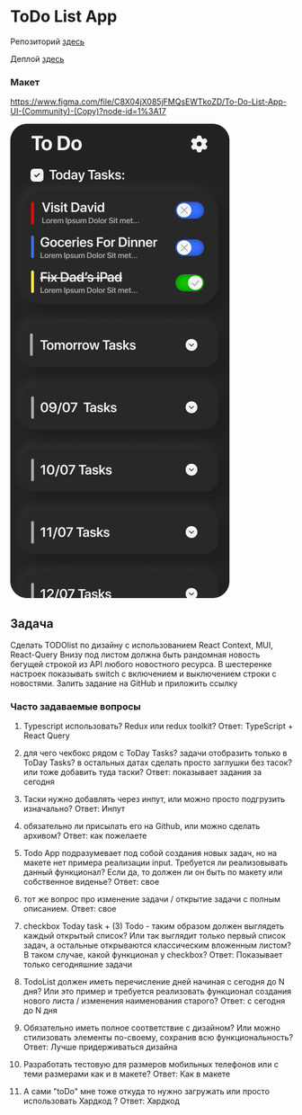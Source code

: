 # ToDo List App

Репозиторий [здесь](https://github.com/Vlad-coder-678/todo-list)

Деплой [здесь](https://stately-melba-2a7a4d.netlify.app/)

### Макет

https://www.figma.com/file/C8X04jX085jFMQsEWTkoZD/To-Do-List-App-UI-(Community)-(Copy)?node-id=1%3A17

![app view](https://github.com/Vlad-coder-678/todo-list/blob/main/public/ToDo_List_App_View.jpg)

## Задача

Сделать TODOlist по дизайну с использованием React Context, MUI, React-Query
Внизу под листом должна быть рандомная новость бегущей строкой из API любого новостного ресурса.
В шестеренке настроек показывать switch с включением и выключением строки с новостями.
Залить задание на GitHub и приложить ссылку

### Часто задаваемые вопросы

1. Typescript использовать? Redux или redux toolkit?
Ответ: TypeScript + React Query

2. для чего чекбокс рядом с ToDay Tasks? задачи отобразить только в ToDay Tasks? в остальных датах сделать просто заглушки без тасок? или тоже добавить туда таски?
Ответ: показывает задания за сегодня

3. Таски нужно добавлять через инпут, или можно просто подгрузить изначально?
Ответ: Инпут

4. обязательно ли присылать его на Github, или можно сделать архивом?
Ответ: как пожелаете

5. Todo App подразумевает под собой создания новых задач, но на макете нет примера реализации input. Требуется ли реализовывать данный функционал? Если да, то должен ли он быть по макету или собственное виденье?
Ответ: свое

6. тот же вопрос про изменение задачи / открытие задачи с полным описанием.
Ответ: свое

7. checkbox Today task + (3) Todo - таким образом должен выглядеть каждый открытый список? Или так выглядит только первый список задач, а остальные открываются классическим вложенным листом? В таком случае, какой функционал у checkbox?
Ответ: Показывает только сегодняшние задачи

8. TodoList должен иметь перечисление дней начиная с сегодня до N дня? Или это пример и требуется реализовать функционал создания нового листа / изменения наименования старого?
Ответ: с сегодня до N дня

9. Обязательно иметь полное соответствие с дизайном? Или можно стилизовать элементы по-своему, сохранив всю функциональность?
Ответ: Лучше придерживаться дизайна

10. Разработать тестовую для размеров мобильных телефонов или с теми размерами как и в макете?
Ответ: Как в макете

11. А сами "toDo" мне тоже откуда то нужно загружать или просто использовать Хардкод ?
Ответ: Хардкод
